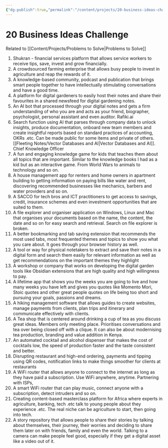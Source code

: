 ```yaml
---
{"dg-publish":true,"permalink":"/content/projects/20-business-ideas-challenge/","noteIcon":""}
---
```


# 20 Business Ideas Challenge

Related to [[Content/Projects/Problems to Solve\|Problems to Solve]]

1. Shukran - financial services platform that allows service workers to receive tips, save, invest and grow financially.
2. A crowdsourced farming enterprise that allows busy people to invest in agriculture and reap the rewards of it.
3. A knowledge-based community, podcast and publication that brings smart people together to have intellectually stimulating conversations and have a good time.
4. A platform for digital gardeners to easily host their notes and share their favourites in a shared newsfeed for digital gardening notes.
5. An AI bot that processed through your digital notes and gets a firm understanding of who you are and acts as your friend, biographer, psychologist, personal assistant and even auditor. Rafiki.ai
6. Search function using AI that parses through company data to unlock insights, produce documentation, onboard new team members and create insightful reports based on standard practices of accounting, OKRs .etc. Can be made public for some items and private of others. [[Fleeting Notes/Vector Databases and AI\|Vector Databases and AI]]. Chief Knowledge Officer
7. A fun and engaging knowledge game for kids that teaches them about all topics that are important. Similar to the knowledge books I had as a kid but as an interactive game. From World Wars to animals to technology and so on.
8. A house management app for renters and home owners in apartment building to getting information on paying bills like water and rent, discovering recommended businesses like mechanics, barbers and water providers and so on.
9. A SACCO for tech bros and ICT practitioners to get access to savings, credit, insurance schemes and even investment opportunities that are suited to them.
10. A file explorer and organiser application on Windows, Linux and Mac that organises your documents based on the name, the content, the date and so on for easy search and retrieval. Search on file explorer is broken.
11. A better bookmarking and tab saving extension that recommends the most used tabs, most frequented themes and topics to show you what you care about. It goes through your browser history as well.
12. A tool or way for physical notetakers to extract and save their notes in a digital form and search them easily for relevant information as well as get recommendations on the important themes they highlight
13. A workshop or company that works on developing the digital garden tools like Obsidian extensions that are high quality and high willingness to pay.
14. A lifetime app that shows you the weeks you are going to live and how many weeks you have left and gives you quotes like Momento Mori, Stoic quotes and other great people quotes on life being too short and pursuing your goals, passions and dreams.
15. A hiking management software that allows guides to create websites, manage payments from clients, plan trips and itinerary and communicate effectively with clients.
16. A Tea shop that is centered around drinking a cup of tea as you discuss great ideas. Members only meeting place. Prioritises conversations and tea over being closed off with a clique. It can also be about modernising tea production, branding and value addition in Kenya.
17. An automated cocktail and alcohol dispenser that makes the cost of cocktails low, the speed of production faster and the taste consistent and better.
18. Disrupting restaurant and high-end ordering, payments and tipping using QR codes, notification links to make things smoother for clients at restaurants
19. A WiFi router that allows anyone to connect to the internet as long as they have paid a subscription. Use WiFi anywhere, anytime. Partnering with ISPs, 
20. A smart WiFi router that can play music, connect anyone with a subscription, detect intruders and so on.
21. Creating content-based masterclass platform for Africa where experts in agriculture, banking, tech .etc talk to young people about they experience .etc. The real niche can be agriculture to start, then going into tech.
22. A story repository that allows people to share their stories by talking about themselves, their journey, their worries and deciding to share them later on with friends, family and even the world. Talking to a camera can make people feel good, especially if they get a digital asset like a video out of it.